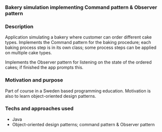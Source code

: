 ### Bakery simulation implementing Command pattern & Observer pattern

### Description 
Application simulating a bakery where customer can order different cake types. 
Implements the Command pattern for the baking procedure; each baking process step is in its own class; 
some process steps can be applied on multiple cake types.

Implements the Observer pattern for listening on the state of the ordered cakes; if finished the app prompts this. 

### Motivation and purpose
Part of course in a Sweden based programming education. 
Motivation is also to learn object-oriented design patterns. 

### Techs and approaches used
- Java
- Object-oriented design patterns; command pattern & Observer pattern
